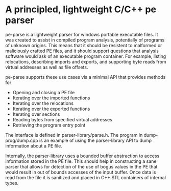 A principled, lightweight C/C++ pe parser
=========================================
pe-parse is a lightweight parser for windows portable executable files. It was created to assist in compiled program analysis, potentially of programs of unknown origins. This means that it should be resistent to malformed or maliciously crafted PE files, and it should support questions that analysis software would ask of an executable program container. For example, listing relocations, describing imports and exports, and supporting byte reads from virtual addresses as well as file offsets. 

pe-parse supports these use cases via a minimal API that provides methods for
 * Opening and closing a PE file
 * Iterating over the imported functions
 * Iterating over the relocations
 * Iterating over the exported functions
 * Iterating over sections
 * Reading bytes from specified virtual addresses
 * Retrieving the program entry point

The interface is defined in parser-library/parse.h. The program in dump-prog/dump.cpp is an example of using the parser-library API to dump information about a PE file. 

Internally, the parser-library uses a bounded buffer abstraction to access information stored in the PE file. This should help in constructing a sane parser that allows for detection of the use of bogus values in the PE that would result in out of bounds accesses of the input buffer. Once data is read from the file it is sanitized and placed in C++ STL containers of internal types. 
